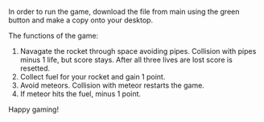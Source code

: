 In order to run the game, download the file from main using the green button and make a copy onto your desktop. 

The functions of the game:

1. Navagate the rocket through space avoiding pipes. Collision with pipes minus 1 life, but score stays. After all three lives are lost score is resetted.
2. Collect fuel for your rocket and gain 1 point.
3. Avoid meteors. Collision with meteor restarts the game. 
4. If meteor hits the fuel, minus 1 point.

Happy gaming!
